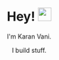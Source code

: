 
<h1 align='center'>Hey! <img src="https://raw.githubusercontent.com/MartinHeinz/MartinHeinz/master/wave.gif" width="30px">
</h1>
<p align='center'> I'm Karan Vani. </p>
<p align='center'>I build stuff.</p>
